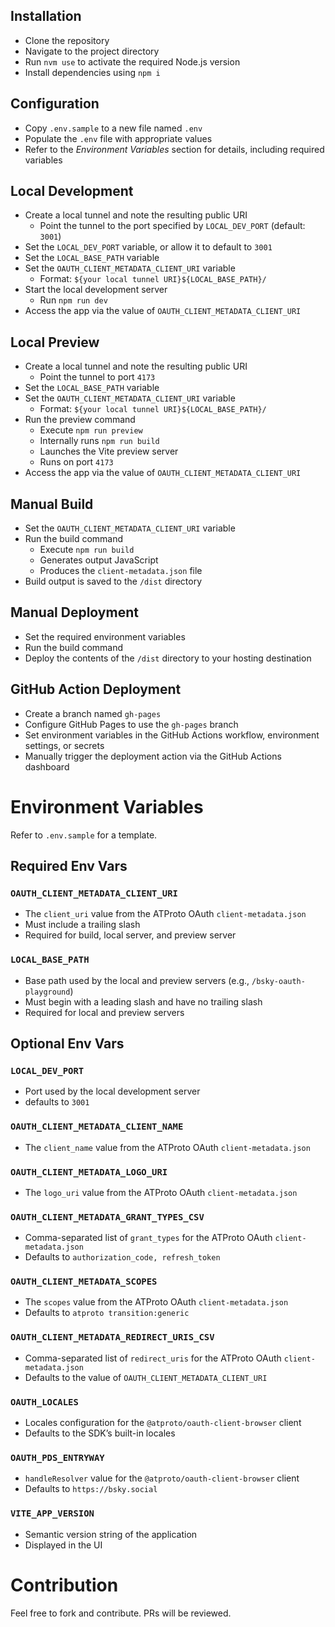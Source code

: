 ## Installation

- Clone the repository
- Navigate to the project directory
- Run `nvm use` to activate the required Node.js version
- Install dependencies using `npm i`

## Configuration

- Copy `.env.sample` to a new file named `.env`
- Populate the `.env` file with appropriate values
- Refer to the _Environment Variables_ section for details, including required variables

## Local Development

- Create a local tunnel and note the resulting public URI  
  - Point the tunnel to the port specified by `LOCAL_DEV_PORT` (default: `3001`)
- Set the `LOCAL_DEV_PORT` variable, or allow it to default to `3001`
- Set the `LOCAL_BASE_PATH` variable
- Set the `OAUTH_CLIENT_METADATA_CLIENT_URI` variable  
  - Format: `${your local tunnel URI}${LOCAL_BASE_PATH}/`
- Start the local development server  
  - Run `npm run dev`
- Access the app via the value of `OAUTH_CLIENT_METADATA_CLIENT_URI`

## Local Preview

- Create a local tunnel and note the resulting public URI  
  - Point the tunnel to port `4173`
- Set the `LOCAL_BASE_PATH` variable
- Set the `OAUTH_CLIENT_METADATA_CLIENT_URI` variable  
  - Format: `${your local tunnel URI}${LOCAL_BASE_PATH}/`
- Run the preview command  
  - Execute `npm run preview`  
  - Internally runs `npm run build`  
  - Launches the Vite preview server  
  - Runs on port `4173`
- Access the app via the value of `OAUTH_CLIENT_METADATA_CLIENT_URI`

## Manual Build

- Set the `OAUTH_CLIENT_METADATA_CLIENT_URI` variable
- Run the build command  
  - Execute `npm run build`  
  - Generates output JavaScript  
  - Produces the `client-metadata.json` file
- Build output is saved to the `/dist` directory

## Manual Deployment

- Set the required environment variables
- Run the build command
- Deploy the contents of the `/dist` directory to your hosting destination

## GitHub Action Deployment

- Create a branch named `gh-pages`
- Configure GitHub Pages to use the `gh-pages` branch
- Set environment variables in the GitHub Actions workflow, environment settings, or secrets
- Manually trigger the deployment action via the GitHub Actions dashboard

# Environment Variables

Refer to `.env.sample` for a template.

## Required Env Vars

### `OAUTH_CLIENT_METADATA_CLIENT_URI`
- The `client_uri` value from the ATProto OAuth `client-metadata.json`  
- Must include a trailing slash  
- Required for build, local server, and preview server

### `LOCAL_BASE_PATH`
- Base path used by the local and preview servers (e.g., `/bsky-oauth-playground`)  
- Must begin with a leading slash and have no trailing slash  
- Required for local and preview servers

## Optional Env Vars

### `LOCAL_DEV_PORT`
- Port used by the local development server
- defaults to `3001`

### `OAUTH_CLIENT_METADATA_CLIENT_NAME`
- The `client_name` value from the ATProto OAuth `client-metadata.json`

### `OAUTH_CLIENT_METADATA_LOGO_URI`
- The `logo_uri` value from the ATProto OAuth `client-metadata.json`

### `OAUTH_CLIENT_METADATA_GRANT_TYPES_CSV`
- Comma-separated list of `grant_types` for the ATProto OAuth `client-metadata.json`  
- Defaults to `authorization_code, refresh_token`

### `OAUTH_CLIENT_METADATA_SCOPES`
- The `scopes` value from the ATProto OAuth `client-metadata.json`  
- Defaults to `atproto transition:generic`

### `OAUTH_CLIENT_METADATA_REDIRECT_URIS_CSV`
- Comma-separated list of `redirect_uris` for the ATProto OAuth `client-metadata.json`  
- Defaults to the value of `OAUTH_CLIENT_METADATA_CLIENT_URI`

### `OAUTH_LOCALES`
- Locales configuration for the `@atproto/oauth-client-browser` client  
- Defaults to the SDK’s built-in locales

### `OAUTH_PDS_ENTRYWAY`
- `handleResolver` value for the `@atproto/oauth-client-browser` client  
- Defaults to `https://bsky.social`

### `VITE_APP_VERSION`
- Semantic version string of the application  
- Displayed in the UI

# Contribution

Feel free to fork and contribute. PRs will be reviewed.
